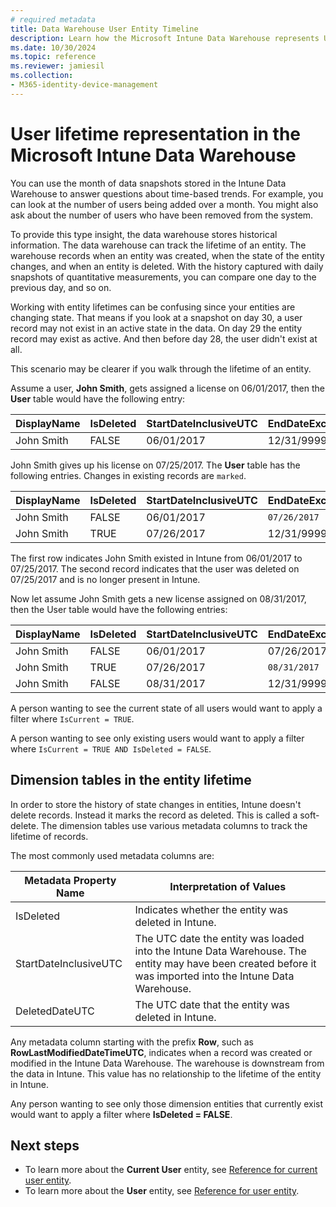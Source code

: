 ```yaml
---
# required metadata
title: Data Warehouse User Entity Timeline
description: Learn how the Microsoft Intune Data Warehouse represents Users in a timeline.
ms.date: 10/30/2024
ms.topic: reference
ms.reviewer: jamiesil
ms.collection:
- M365-identity-device-management
---
```


# User lifetime representation in the Microsoft Intune Data Warehouse

You can use the month of data snapshots stored in the Intune Data Warehouse to answer questions about time-based trends. For example, you can look at the number of users being added over a month. You might also ask about the number of users who have been removed from the system.

To provide this type insight, the data warehouse stores historical information. The data warehouse can track the lifetime of an entity. The warehouse records when an entity was created, when the state of the entity changes, and when an entity is deleted. With the history captured with daily snapshots of quantitative measurements, you can compare one day to the previous day, and so on.

Working with entity lifetimes can be confusing since your entities are changing state. That means if you look at a snapshot on day 30, a user record may not exist in an active state in the data. On day 29 the entity record may exist as active. And then before day 28, the user didn't exist at all.

This scenario may be clearer if you walk through the lifetime of an entity.

Assume a user, **John Smith**, gets assigned a license on 06/01/2017, then the **User** table would have the following entry:

| DisplayName | IsDeleted | StartDateInclusiveUTC | EndDateExclusiveUTC | IsCurrent
|--|--|--|--|--|
| John Smith | FALSE | 06/01/2017 | 12/31/9999 | TRUE

John Smith gives up his license on 07/25/2017. The **User** table has the following entries. Changes in existing records are `marked`.

| DisplayName | IsDeleted | StartDateInclusiveUTC | EndDateExclusiveUTC | IsCurrent
|--|--|--|--|--|
| John Smith | FALSE | 06/01/2017 | `07/26/2017` | `FALSE`
| John Smith | TRUE | 07/26/2017 | 12/31/9999 | TRUE

The first row indicates John Smith existed in Intune from 06/01/2017 to 07/25/2017. The second record indicates that the user was deleted on 07/25/2017 and is no longer present in Intune.

Now let assume John Smith gets a new license assigned on 08/31/2017, then the User table would have the following entries:

| DisplayName | IsDeleted | StartDateInclusiveUTC | EndDateExclusiveUTC | IsCurrent
|--|--|--|--|--|
| John Smith | FALSE | 06/01/2017 | 07/26/2017 | FALSE
| John Smith | TRUE | 07/26/2017 | `08/31/2017` | `FALSE`
| John Smith | FALSE | 08/31/2017 | 12/31/9999 | TRUE

A person wanting to see the current state of all users would want to apply a filter where `IsCurrent = TRUE`.

A person wanting to see only existing users would want to apply a filter where `IsCurrent = TRUE AND IsDeleted = FALSE`.

## Dimension tables in the entity lifetime

In order to store the history of state changes in entities, Intune doesn't delete records. Instead it marks the record as deleted. This is called a soft-delete. The dimension tables use various metadata columns to track the lifetime of records.

The most commonly used metadata columns are:

| Metadata Property Name  | Interpretation of Values |
|--|--|
| IsDeleted | Indicates whether the entity was deleted in Intune. |
| StartDateInclusiveUTC  | The UTC date the entity was loaded into the Intune Data Warehouse. The entity may have been created before it was imported into the Intune Data Warehouse. |
| DeletedDateUTC  | The UTC date that the entity was deleted in Intune. |

Any metadata column starting with the prefix **Row**, such as **RowLastModifiedDateTimeUTC**, indicates when a record was created or modified in the Intune Data Warehouse. The warehouse is downstream from the data in Intune. This value has no relationship to the lifetime of the entity in Intune.

Any person wanting to see only those dimension entities that currently exist would want to apply a filter where **IsDeleted = FALSE**.

## Next steps

- To learn more about the **Current User** entity, see [Reference for current user entity](reports-ref-data-model.md).
- To learn more about the **User** entity, see [Reference for user entity](reports-ref-user.md).
